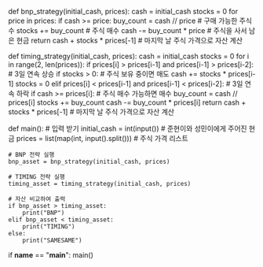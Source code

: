 def bnp_strategy(initial_cash, prices):
    cash = initial_cash
    stocks = 0
    for price in prices:
        if cash >= price:
            buy_count = cash // price  # 구매 가능한 주식 수
            stocks += buy_count  # 주식 매수
            cash -= buy_count * price  # 주식을 사서 남은 현금
    return cash + stocks * prices[-1]  # 마지막 날 주식 가격으로 자산 계산

def timing_strategy(initial_cash, prices):
    cash = initial_cash
    stocks = 0
    for i in range(2, len(prices)):
        if prices[i] > prices[i-1] and prices[i-1] > prices[i-2]:  # 3일 연속 상승
            if stocks > 0:  # 주식 보유 중이면 매도
                cash += stocks * prices[i-1]
                stocks = 0
        elif prices[i] < prices[i-1] and prices[i-1] < prices[i-2]:  # 3일 연속 하락
            if cash >= prices[i]:  # 주식 매수 가능하면 매수
                buy_count = cash // prices[i]
                stocks += buy_count
                cash -= buy_count * prices[i]
    return cash + stocks * prices[-1]  # 마지막 날 주식 가격으로 자산 계산

def main():
    # 입력 받기
    initial_cash = int(input())  # 준현이와 성민이에게 주어진 현금
    prices = list(map(int, input().split()))  # 주식 가격 리스트

    # BNP 전략 실행
    bnp_asset = bnp_strategy(initial_cash, prices)

    # TIMING 전략 실행
    timing_asset = timing_strategy(initial_cash, prices)

    # 자산 비교하여 출력
    if bnp_asset > timing_asset:
        print("BNP")
    elif bnp_asset < timing_asset:
        print("TIMING")
    else:
        print("SAMESAME")

if __name__ == "__main__":
    main()
